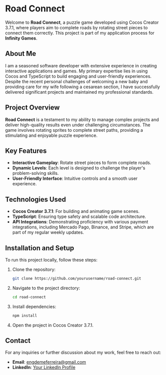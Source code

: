# Road Connect

Welcome to **Road Connect**, a puzzle game developed using Cocos Creator 3.7.1, where players aim to complete roads by rotating street pieces to connect them correctly. This project is part of my application process for **Infinity Games**.

## About Me

I am a seasoned software developer with extensive experience in creating interactive applications and games. My primary expertise lies in using Cocos and TypeScript to build engaging and user-friendly experiences. Despite the recent personal challenges of welcoming a new baby and providing care for my wife following a cesarean section, I have successfully delivered significant projects and maintained my professional standards.

## Project Overview

**Road Connect** is a testament to my ability to manage complex projects and deliver high-quality results even under challenging circumstances. The game involves rotating sprites to complete street paths, providing a stimulating and enjoyable puzzle experience.

## Key Features

- **Interactive Gameplay**: Rotate street pieces to form complete roads.
- **Dynamic Levels**: Each level is designed to challenge the player's problem-solving skills.
- **User-Friendly Interface**: Intuitive controls and a smooth user experience.

## Technologies Used

- **Cocos Creator 3.7.1**: For building and animating game scenes.
- **TypeScript**: Ensuring type safety and scalable code architecture.
- **API Integrations**: Demonstrating proficiency with various payment integrations, including Mercado Pago, Binance, and Stripe, which are part of my regular weekly updates.

## Installation and Setup

To run this project locally, follow these steps:

1. Clone the repository:
   ```sh
   git clone https://github.com/yourusername/road-connect.git
   ```
2. Navigate to the project directory:
   ```sh
   cd road-connect
   ```
3. Install dependencies:
   ```sh
   npm install
   ```
4. Open the project in Cocos Creator 3.7.1.

## Contact

For any inquiries or further discussion about my work, feel free to reach out:

- **Email**: engdemeferreira@gmail.com
- **LinkedIn**: [Your LinkedIn Profile](https://www.linkedin.com/in/demetrius-carneiro-ferreira/)

